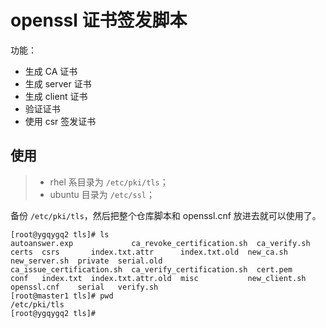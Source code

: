# openssl 证书签发脚本

功能：
* 生成 CA 证书
* 生成 server 证书
* 生成 client 证书
* 验证证书
* 使用 csr 签发证书

## 使用
> * rhel 系目录为 `/etc/pki/tls`；
> * ubuntu 目录为 `/etc/ssl`；

备份 `/etc/pki/tls`，然后把整个仓库脚本和 openssl.cnf 放进去就可以使用了。

```
[root@ygqygq2 tls]# ls
autoanswer.exp             ca_revoke_certification.sh  ca_verify.sh  certs  csrs       index.txt.attr      index.txt.old  new_ca.sh      new_server.sh  private  serial.old
ca_issue_certification.sh  ca_verify_certification.sh  cert.pem      conf   index.txt  index.txt.attr.old  misc           new_client.sh  openssl.cnf    serial   verify.sh
[root@master1 tls]# pwd
/etc/pki/tls
[root@ygqygq2 tls]# 
```
